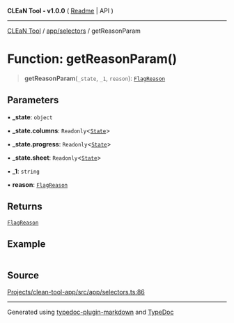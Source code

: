 **CLEaN Tool - v1.0.0** ( [Readme](../../../README.md) \| API )

***

[CLEaN Tool](../../../modules.md) / [app/selectors](../README.md) / getReasonParam

# Function: getReasonParam()

> **getReasonParam**(`_state`, `_1`, `reason`): [`FlagReason`](../../../lib/fp/Flag/type-aliases/FlagReason.md)

## Parameters

▪ **\_state**: `object`

▪ **\_state.columns**: `Readonly`\<[`State`](../../../selectors/columns/selectors/private/interfaces/State.md)\>

▪ **\_state.progress**: `Readonly`\<[`State`](../../../selectors/columns/selectors/private/interfaces/State.md)\>

▪ **\_state.sheet**: `Readonly`\<[`State`](../../../features/sheet/reducers/interfaces/State.md)\>

▪ **\_1**: `string`

▪ **reason**: [`FlagReason`](../../../lib/fp/Flag/type-aliases/FlagReason.md)

## Returns

[`FlagReason`](../../../lib/fp/Flag/type-aliases/FlagReason.md)

## Example

```ts

```

## Source

[Projects/clean-tool-app/src/app/selectors.ts:86](https://github.com/yuckyh/clean-tool-app/)

***

Generated using [typedoc-plugin-markdown](https://www.npmjs.com/package/typedoc-plugin-markdown) and [TypeDoc](https://typedoc.org/)
